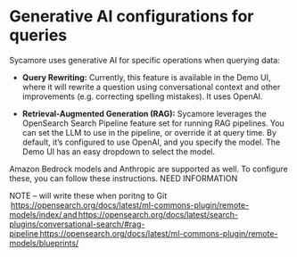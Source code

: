 # Generative AI configurations for queries

Sycamore uses generative AI for specific operations when querying data:

* **Query Rewriting:** Currently, this feature is available in the Demo UI, where it will rewrite a question using conversational context and other improvements (e.g. correcting spelling mistakes). It uses OpenAI.

* **Retrieval-Augmented Generation (RAG):** Sycamore leverages the OpenSearch Search Pipeline feature set for running RAG pipelines. You can set the LLM to use in the pipeline, or override it at query time. By default, it’s configured to use OpenAI, and you specify the model. The Demo UI has an easy dropdown to select the model.



Amazon Bedrock models and Anthropic are supported as well. To configure these, you can follow these instructions.  NEED INFORMATION

NOTE – will write these when poritng to Git  https://opensearch.org/docs/latest/ml-commons-plugin/remote-models/index/ and https://opensearch.org/docs/latest/search-plugins/conversational-search/#rag-pipeline https://opensearch.org/docs/latest/ml-commons-plugin/remote-models/blueprints/
